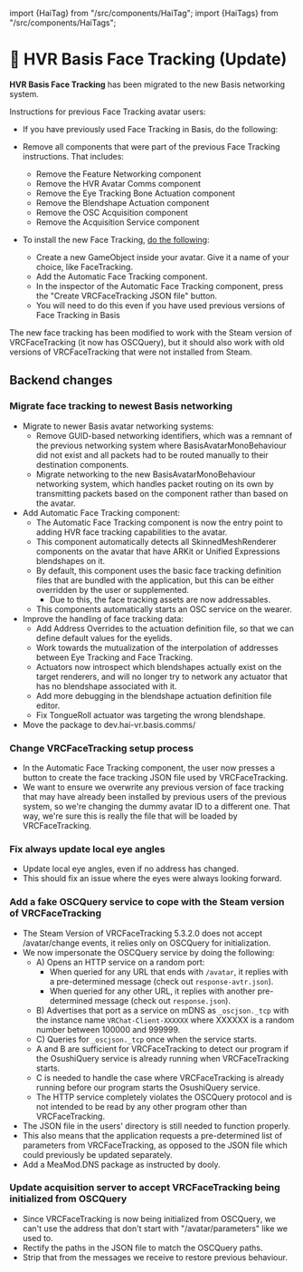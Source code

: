 import {HaiTag} from "/src/components/HaiTag";
import {HaiTags} from "/src/components/HaiTags";

# 🔺 HVR Basis Face Tracking (Update)

<HaiTags>
<HaiTag requiresBasis={true} short={true} />
</HaiTags>

**HVR Basis Face Tracking** has been migrated to the new Basis networking system.

Instructions for previous Face Tracking avatar users:
- If you have previously used Face Tracking in Basis, do the following:
- Remove all components that were part of the previous Face Tracking instructions. That includes:
    - Remove the Feature Networking component
    - Remove the HVR Avatar Comms component
    - Remove the Eye Tracking Bone Actuation component
    - Remove the Blendshape Actuation component
    - Remove the OSC Acquisition component
    - Remove the Acquisition Service component

- To install the new Face Tracking, [do the following](https://docs.hai-vr.dev/docs/basis/avatar-customization/face-tracking):
    - Create a new GameObject inside your avatar. Give it a name of your choice, like FaceTracking.
    - Add the Automatic Face Tracking component.
    - In the inspector of the Automatic Face Tracking component, press the "Create VRCFaceTracking JSON file" button.
    - You will need to do this even if you have used previous versions of Face Tracking in Basis

The new face tracking has been modified to work with the Steam version of VRCFaceTracking (it now has OSCQuery),
but it should also work with old versions of VRCFaceTracking that were not installed from Steam.

## Backend changes

### Migrate face tracking to newest Basis networking

- Migrate to newer Basis avatar networking systems:
   - Remove GUID-based networking identifiers, which was a remnant of the previous networking system where BasisAvatarMonoBehaviour did not exist and all packets had to be routed manually to their destination components.
   - Migrate networking to the new BasisAvatarMonoBehaviour networking system, which handles packet routing on its own by transmitting packets based on the component rather than based on the avatar.
- Add Automatic Face Tracking component:
   - The Automatic Face Tracking component is now the entry point to adding HVR face tracking capabilities to the avatar.
   - This component automatically detects all SkinnedMeshRenderer components on the avatar that have ARKit or Unified Expressions blendshapes on it.
   - By default, this component uses the basic face tracking definition files that are bundled with the application, but this can be either overridden by the user or supplemented.
       - Due to this, the face tracking assets are now addressables.
   - This components automatically starts an OSC service on the wearer.
- Improve the handling of face tracking data:
   - Add Address Overrides to the actuation definition file, so that we can define default values for the eyelids.
   - Work towards the mutualization of the interpolation of addresses between Eye Tracking and Face Tracking.
   - Actuators now introspect which blendshapes actually exist on the target renderers, and will no longer try to network any actuator that has no blendshape associated with it.
   - Add more debugging in the blendshape actuation definition file editor.
   - Fix TongueRoll actuator was targeting the wrong blendshape.
- Move the package to dev.hai-vr.basis.comms/

### Change VRCFaceTracking setup process

- In the Automatic Face Tracking component, the user now presses a button to create the face tracking JSON file used by VRCFaceTracking.
- We want to ensure we overwrite any previous version of face tracking that may have already been installed by previous users of the previous system, so we're changing the dummy avatar ID to a different one. That way, we're sure this is really the file that will be loaded by VRCFaceTracking.

### Fix always update local eye angles

- Update local eye angles, even if no address has changed.
- This should fix an issue where the eyes were always looking forward.

### Add a fake OSCQuery service to cope with the Steam version of VRCFaceTracking

- The Steam Version of VRCFaceTracking 5.3.2.0 does not accept /avatar/change events, it relies only on OSCQuery for initialization.
- We now impersonate the OSCQuery service by doing the following:
   - A) Opens an HTTP service on a random port:
       - When queried for any URL that ends with `/avatar`, it replies with a pre-determined message (check out `response-avtr.json`).
       - When queried for any other URL, it replies with another pre-determined message (check out `response.json`).
   - B) Advertises that port as a service on mDNS as `_oscjson._tcp` with the instance name `VRChat-Client-XXXXXX` where XXXXXX is a random number between 100000 and 999999.
   - C) Queries for `_oscjson._tcp` once when the service starts.
   - A and B are sufficient for VRCFaceTracking to detect our program if the OsushiQuery service is already running when VRCFaceTracking starts.
   - C is needed to handle the case where VRCFaceTracking is already running before our program starts the OsushiQuery service.
   - The HTTP service completely violates the OSCQuery protocol and is not intended to be read by any other program other than VRCFaceTracking.
- The JSON file in the users' directory is still needed to function properly.
- This also means that the application requests a pre-determined list of parameters from VRCFaceTracking, as opposed to the JSON file which could previously be updated separately.
- Add a MeaMod.DNS package as instructed by dooly.

### Update acquisition server to accept VRCFaceTracking being initialized from OSCQuery

- Since VRCFaceTracking is now being initialized from OSCQuery, we can't use the address that don't start with "/avatar/parameters" like we used to.
- Rectify the paths in the JSON file to match the OSCQuery paths.
- Strip that from the messages we receive to restore previous behaviour.
